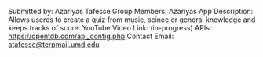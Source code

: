 Submitted by: Azariyas Tafesse 
Group Members: Azariyas 
App Description: Allows useres to create a quiz from music, scinec or general knowledge and keeps tracks of score.
YouTube Video Link: (in-progress)
APIs: https://opentdb.com/api_config.php
Contact Email: atafesse@terpmail.umd.edu
